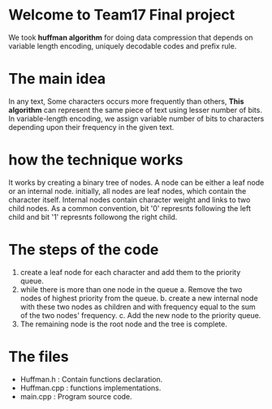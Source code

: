# Welcome to Team17 Final project

We took **huffman algorithm** for doing data compression that depends on variable length encoding, uniquely decodable codes and prefix rule.
# The main idea
In any text, Some characters occurs more frequently than others, **This algorithm** can represent the same piece of text using lesser number of bits. In variable-length encoding, we assign variable number of bits to characters depending upon their frequency in the given text.

# how the technique works
It works by creating a binary tree of nodes. A node can be either a leaf node or an internal node. initially, all nodes are leaf nodes, which contain the character itself. Internal nodes contain character weight and links to two child nodes. As a common convention, bit '0' represnts following the left child and bit '1' represnts followong the right child.

# The steps of the code
1. create a leaf node for each character and add them to the priority queue. 
2. while there is more than one node in the queue
		a. Remove the two nodes of highest priority from the queue.
		b. create a new internal node with these two nodes as children and with frequency equal to the sum of the two nodes' frequency. 
		c. Add the new node to the priority queue. 
3. The remaining node is the root node and the tree is complete. 

# The files 
* Huffman.h : Contain functions declaration.
* Huffman.cpp : functions implementations.
* main.cpp : Program source code.
